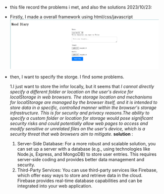 - this file record the problems i met, and also the solutions
  2023/10/23:
- Firstly, I made a overall framework using html/css/javascript
  ![Alt text](image.png)
- then, I want to specify the storge. I find some problems.

  1.I just want to store the infor locally, but it seems that _I cannot directly specify a different folder or location on the user's device for localStorage in web browsers. The storage location and mechanisms for localStorage are managed by the browser itself, and it is intended to store data in a specific, controlled manner within the browser's storage infrastructure. This is for security and privacy reasons.The ability to specify a custom folder or location for storage would pose significant security risks and could potentially allow web pages to access and modify sensitive or unrelated files on the user's device, which is a security threat that web browsers aim to mitigate._
  **solution** :

  1. Server-Side Database: For a more robust and scalable solution, you can set up a server with a database (e.g., using technologies like Node.js, Express, and MongoDB) to store user entries. This requires server-side coding and provides better data management and security.
  2. Third-Party Services: You can use third-party services like Firebase, which offer easy ways to store and retrieve data in the cloud. Firebase provides real-time database capabilities and can be integrated into your web application.
